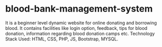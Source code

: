 # blood-bank-management-system
It is a beginner level dynamic website for online donating and borrowing blood. It contains facilities like login option, feedback, tips for blood donation, information regarding blood donation camps etc. Technology Stack Used: HTML, CSS, PHP, JS, Bootstrap, MYSQL.
